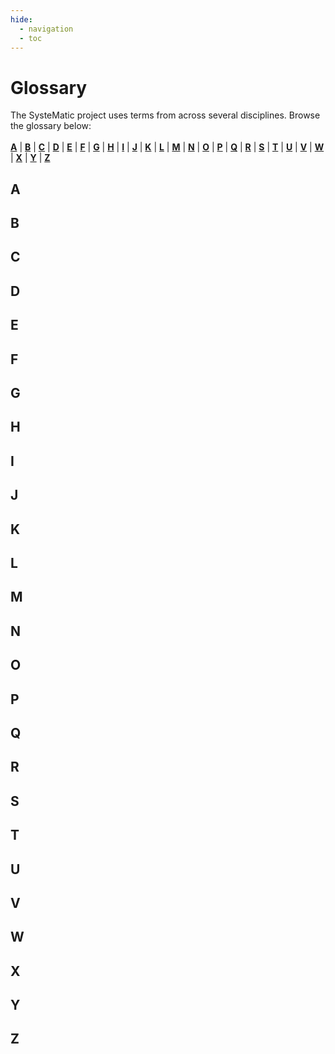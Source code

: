```yaml
---
hide:
  - navigation
  - toc
---
```


# Glossary
The SysteMatic project uses terms from across several disciplines.
Browse the glossary below: <br><br>
[**A**](#a)  |  [**B**](#b)  |  [**C**](#c)  |  [**D**](#d)  |  [**E**](#e)  |  [**F**](#f)  |  [**G**](#g)  |  [**H**](#h)  |  [**I**](#i)  |  [**J**](#j)  |  [**K**](#k)  |  [**L**](#l)  |  [**M**](#m)  |  [**N**](#n)  |  [**O**](#o)  |  [**P**](#p)  |  [**Q**](#q)  |  [**R**](#r)  |  [**S**](#s)  |  [**T**](#t)  |  [**U**](#u)  |  [**V**](#v)  |  [**W**](#w)  |  [**X**](#x)  |  [**Y**](#y)  |  [**Z**](#z) 

## A

## B

## C

## D

## E

## F

## G

## H

## I

## J

## K

## L

## M

## N

## O

## P

## Q

## R

## S

## T

## U

## V

## W

## X

## Y

## Z
